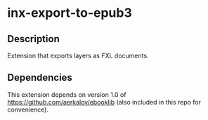 # inx-export-to-epub3

## Description
Extension that exports layers as FXL documents.

## Dependencies
This extension depends on version 1.0 of https://github.com/aerkalov/ebooklib (also included in this repo for convenience).
